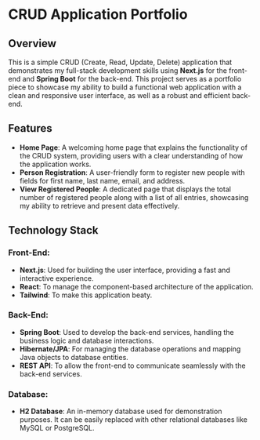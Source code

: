 # CRUD Application Portfolio

## Overview

This is a simple CRUD (Create, Read, Update, Delete) application that demonstrates my full-stack development skills using **Next.js** for the front-end and **Spring Boot** for the back-end. This project serves as a portfolio piece to showcase my ability to build a functional web application with a clean and responsive user interface, as well as a robust and efficient back-end.

## Features

- **Home Page**: A welcoming home page that explains the functionality of the CRUD system, providing users with a clear understanding of how the application works.
- **Person Registration**: A user-friendly form to register new people with fields for first name, last name, email, and address.
- **View Registered People**: A dedicated page that displays the total number of registered people along with a list of all entries, showcasing my ability to retrieve and present data effectively.

## Technology Stack

### Front-End:
- **Next.js**: Used for building the user interface, providing a fast and interactive experience.
- **React**: To manage the component-based architecture of the application.
- **Tailwind**: To make this application beaty.

### Back-End:
- **Spring Boot**: Used to develop the back-end services, handling the business logic and database interactions.
- **Hibernate/JPA**: For managing the database operations and mapping Java objects to database entities.
- **REST API**: To allow the front-end to communicate seamlessly with the back-end services.

### Database:
- **H2 Database**: An in-memory database used for demonstration purposes. It can be easily replaced with other relational databases like MySQL or PostgreSQL.